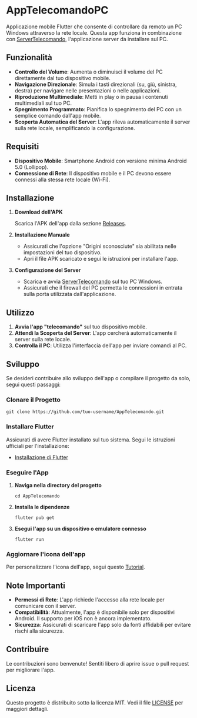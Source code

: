 # AppTelecomandoPC

Applicazione mobile Flutter che consente di controllare da remoto un PC Windows attraverso la rete locale. Questa app funziona in combinazione con [ServerTelecomando](https://github.com/riccardo-florio/ServerTelecomandoPC), l'applicazione server da installare sul PC.

## Funzionalità

- **Controllo del Volume**: Aumenta o diminuisci il volume del PC direttamente dal tuo dispositivo mobile.
- **Navigazione Direzionale**: Simula i tasti direzionali (su, giù, sinistra, destra) per navigare nelle presentazioni o nelle applicazioni.
- **Riproduzione Multimediale**: Metti in play o in pausa i contenuti multimediali sul tuo PC.
- **Spegnimento Programmato**: Pianifica lo spegnimento del PC con un semplice comando dall'app mobile.
- **Scoperta Automatica del Server**: L'app rileva automaticamente il server sulla rete locale, semplificando la configurazione.

## Requisiti

- **Dispositivo Mobile**: Smartphone Android con versione minima Android 5.0 (Lollipop).
- **Connessione di Rete**: Il dispositivo mobile e il PC devono essere connessi alla stessa rete locale (Wi-Fi).

## Installazione

1. **Download dell'APK**

   Scarica l'APK dell'app dalla sezione [Releases](https://github.com/riccardo-florio/AppTelecomandoPC/releases).

2. **Installazione Manuale**

   - Assicurati che l'opzione "Origini sconosciute" sia abilitata nelle impostazioni del tuo dispositivo.
   - Apri il file APK scaricato e segui le istruzioni per installare l'app.

3. **Configurazione del Server**

   - Scarica e avvia [ServerTelecomando](https://github.com/riccardo-florio/ServerTelecomandoPC/releases) sul tuo PC Windows.
   - Assicurati che il firewall del PC permetta le connessioni in entrata sulla porta utilizzata dall'applicazione.

## Utilizzo

1. **Avvia l'app "telecomando"** sul tuo dispositivo mobile.
2. **Attendi la Scoperta del Server**: L'app cercherà automaticamente il server sulla rete locale.
3. **Controlla il PC**: Utilizza l'interfaccia dell'app per inviare comandi al PC.


## Sviluppo

Se desideri contribuire allo sviluppo dell'app o compilare il progetto da solo, segui questi passaggi:

### Clonare il Progetto

```shell
git clone https://github.com/tuo-username/AppTelecomando.git
```

### Installare Flutter

Assicurati di avere Flutter installato sul tuo sistema. Segui le istruzioni ufficiali per l'installazione:

- [Installazione di Flutter](https://docs.flutter.dev/get-started/install)

### Eseguire l'App

1. **Naviga nella directory del progetto**

   ```shell
   cd AppTelecomando
   ```

2. **Installa le dipendenze**

   ```shell
   flutter pub get
   ```

3. **Esegui l'app su un dispositivo o emulatore connesso**

   ```shell
   flutter run
   ```

### Aggiornare l'icona dell'app

Per personalizzare l'icona dell'app, segui questo [Tutorial](https://www.youtube.com/watch?v=oRBWPm7nCV0).

## Note Importanti

- **Permessi di Rete**: L'app richiede l'accesso alla rete locale per comunicare con il server.
- **Compatibilità**: Attualmente, l'app è disponibile solo per dispositivi Android. Il supporto per iOS non è ancora implementato.
- **Sicurezza**: Assicurati di scaricare l'app solo da fonti affidabili per evitare rischi alla sicurezza.

## Contribuire

Le contribuzioni sono benvenute! Sentiti libero di aprire issue o pull request per migliorare l'app.

## Licenza

Questo progetto è distribuito sotto la licenza MIT. Vedi il file [LICENSE](LICENSE) per maggiori dettagli.
